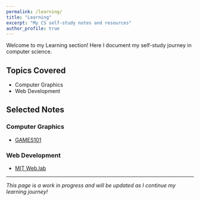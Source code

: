 ```yaml
---
permalink: /learning/
title: "Learning"
excerpt: "My CS self-study notes and resources"
author_profile: true
---
```


Welcome to my Learning section! Here I document my self-study journey in computer science.

## Topics Covered

- Computer Graphics
- Web Development

## Selected Notes

### Computer Graphics
- [GAMES101](https://sites.cs.ucsb.edu/~lingqi/teaching/games101.html)

### Web Development
- [MIT Web.lab](https://weblab.mit.edu/schedule)

---

*This page is a work in progress and will be updated as I continue my learning journey!*